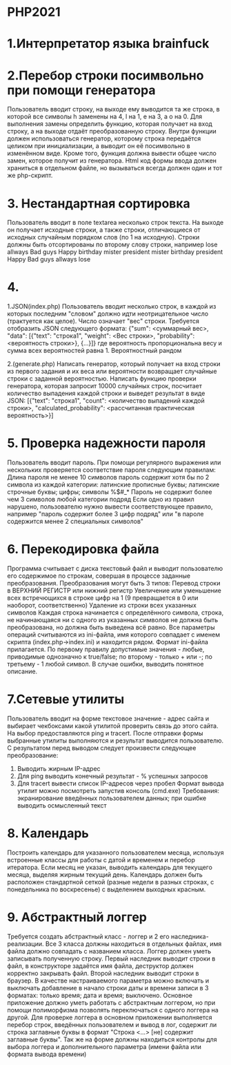 # PHP2021
# 1.Интерпретатор языка brainfuck

# 2.Перебор строки посимвольно при помощи генератора
Пользователь вводит строку, на выходе ему выводится та же строка, в которой все символы h заменены на 4, l на 1, e на 3, а o на 0.
Для выполнения замены определить функцию, которая получает на вход строку, а на выходе отдаёт преобразованную строку. Внутри функции должен использоваться генератор, которому строка передаётся целиком при инициализации, а выводит он её посимвольно в изменённом виде. Кроме того, функция должна вывести общее число замен, которое получит из генератора.
Html код формы ввода должен храниться в отдельном файле, но вызываться всегда должен один и тот же php-скрипт.

# 3. Нестандартная сортировка
Пользователь вводит в поле textarea несколько строк текста. На выходе он получает исходные строки, а также строки, отличающиеся от исходных случайным порядком слов (по 1 на исходную). Строки должны быть отсортированы по второму слову строки, например
lose allways Bad guys
Happy birthday mister president
mister birthday president Happy
Bad guys allways lose

# 4.
1.JSON(index.php)
Пользователь вводит несколько строк, в каждой из которых последним "словом" должно идти неотрицательное число (трактуется как целое). Число означает "вес" строки. Требуется отобразить JSON следующего формата:
{"sum": <суммарный вес>, "data": [{"text": "строка1", "weight": <Вес строки>, "probability": <вероятность строки>}, {...}]}
где вероятность пропорциональна весу и сумма всех вероятностей равна 1.
Вероятностный рандом

2.(generate.php)
Написать генератор, который получает на вход строки из первого задания и их веса или вероятности возвращает случайные строки с заданной вероятностью. Написать функцию проверки генератора, которая запросит 10000 случайных строк, посчитает количество выпадения каждой строки и выведет результат в виде JSON:
[{"text": "строка1", "count": <количество выпадений каждой строки>, "calculated_probability": <рассчитанная практическая вероятность>}]  


# 5. Проверка надежности пароля
Пользователь вводит пароль. При помощи регулярного выражения или нескольких проверяется соответствие пароля следующим правилам:
Длина пароля не менее 10 символов
пароль содержит хотя бы по 2 символа из каждой категории: латинские прописные буквы; латинские строчные буквы; цифры; символы %$#_*
Пароль не содержит более чем 3 символов любой категории подряд
Если одно из правил нарушено, пользователю нужно вывести соответствующее правило, например "пароль содержит более 3 цифр подряд" или "в пароле содержится менее 2 специальных символов" 

# 6. Перекодировка файла
Программа считывает с диска текстовый файл и выводит пользователю его содержимое по строкам, совершая в процессе заданные преобразования. Преобразования могут быть 3 типов: 
Перевод строки в ВЕРХНИЙ РЕГИСТР или нижний регистр
Увеличение или уменьшение всех встречющихся в строке цифр на 1 (9 превращается в 0 или наоборот, соответственно)
Удаление из строки всех указанных символов
Каждая строка начинается с определённого символа, строка, не начинающаяся ни с одного из указанных символов не должна быть преобразована, но должна быть выведена всё равно. Все параметры операций считываются из ini-файла, имя которого совпадает с именем скрипта (index.php->index.ini) и находится рядом.
Формат ini-файла прилагается. По первому правилу допустимые значения - любые, приводимые однозначно к true/false; по второму - только + или -; по третьему - 1 любой символ. В случае ошибки, выводить понятное описание.

# 7.Сетевые утилиты
Пользователь вводит на форме текстовое значение - адрес сайта и выбирает чекбоксами какой утилитой проверить связь до этого сайта. На выбор предоставляются ping и tracert. После отправки формы выбранные утилиты выполняются и результат выводится пользователю. С результатом перед выводом следует произвести следующее преобразование:
1. Выводить жирным IP-адрес
2. Для ping выводить конечный результат - % успешных запросов
3. Для tracert вывести список IP-адресов  через пробел
Формат вывода утилит можно посмотреть запустив консоль (cmd.exe)
Требования: экранирование введённых пользователем данных; при ошибке выводить осмысленный текст

# 8. Календарь
Построить календарь для указанного пользователем месяца, используя встроенные классы для работы с датой и временем и перебор итератора. Если месяц не указан, выводить календарь для текущего месяца, выделяя жирным текущий день. Календарь должен быть расположен стандартной сеткой (разные недели в разных строках, с понедельника по воскресенье) с выделением выходных красным.

# 9. Абстрактный логгер
Требуется создать абстрактный класс - логгер и 2 его наследника-реализации. Все 3 класса должны находиться в отдельных файлах, имя файла должно совпадать с названием класса. 
Логгер должен уметь записывать полученную строку. 
Первый наследник выводит строки в файл, в конструкторе задаётся имя файла, деструктор должен корректно закрывать файл.
Второй наследник выводит строки в браузер. В качестве настраиваемого параметра можно включать и выключать добавление в начало строки даты и времени записи в 3 форматах: только время; дата и время; выключено.
Основное приложение должно уметь работать с абстрактным логгером, но при помощи полиморфизма позволять переключаться с одного логгера на другой.
Для проверке логгера в основном приложении выполняется перебор строк, введённых пользователем и вывод в лог, содержит ли строка заглавные буквы в формат "Строка <...> [не] содержит заглавные буквы". Так же на форме должны находиться контролы для выбора логгера и дополнительного параметра (имени файла или формата вывода времени)


